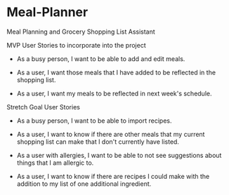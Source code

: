 # Meal-Planner

Meal Planning and Grocery Shopping List Assistant

MVP User Stories to incorporate into the project

* As a busy person, I want to be able to add and edit meals.

* As a user, I want those meals that I have added to be reflected in the shopping list.

* As a user, I want my meals to be reflected in next week's schedule.

Stretch Goal User Stories

* As a busy person, I want to be able to import recipes.

* As a user, I want to know if there are other meals that my current shopping list can make that I don't currently have listed.

* As a user with allergies, I want to be able to not see suggestions about things that I am allergic to.

* As a user, I want to know if there are recipes I could make with the addition to my list of one additional ingredient.
